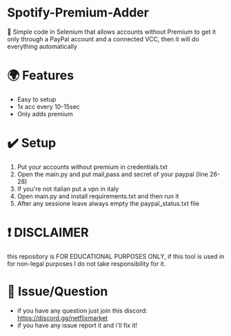 # Spotify-Premium-Adder
🎀 Simple code in Selenium that allows accounts without Premium to get it only through a PayPal account and a connected VCC, then it will do everything automatically
# 🌍 Features
- Easy to setup
- 1x acc every 10-15sec
- Only adds premium
# ✔️ Setup
1. Put your accounts without premium in credentials.txt
2. Open the main.py and put mail,pass and secret of your paypal (line 26-28)
3. If you're not italian put a vpn in italy
5. Open main.py and install requirements.txt and then run it
6. After any sessione leave always empty the paypal_status.txt file
# ❗ DISCLAIMER
this repository is FOR EDUCATIONAL PURPOSES ONLY, if this tool is used in for non-legal purposes I do not take responsibility for it.
# 💭 Issue/Question
- if you have any question just join this discord: https://discord.gg/netflixmarket
- if you have any issue report it and i'll fix it!
